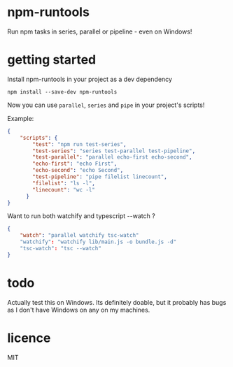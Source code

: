 # npm-runtools

Run npm tasks in series, parallel or pipeline - even on Windows!

# getting started

Install npm-runtools in your project as a dev dependency

    npm install --save-dev npm-runtools

Now you can use `parallel`, `series` and `pipe` in your project's
scripts!

Example:

```json
{
    "scripts": {
        "test": "npm run test-series",
        "test-series": "series test-parallel test-pipeline",
        "test-parallel": "parallel echo-first echo-second",
        "echo-first": "echo First",
        "echo-second": "echo Second",
        "test-pipeline": "pipe filelist linecount",
        "filelist": "ls -l",
        "linecount": "wc -l"
      }
}
```

Want to run both watchify and typescript --watch ?

```json
{
    "watch": "parallel watchify tsc-watch"
    "watchify": "watchify lib/main.js -o bundle.js -d"
    "tsc-watch": "tsc --watch"
}
```

# todo

Actually test this on Windows. Its definitely doable, but it probably
has bugs as I don't have Windows on any on my machines.

# licence

MIT